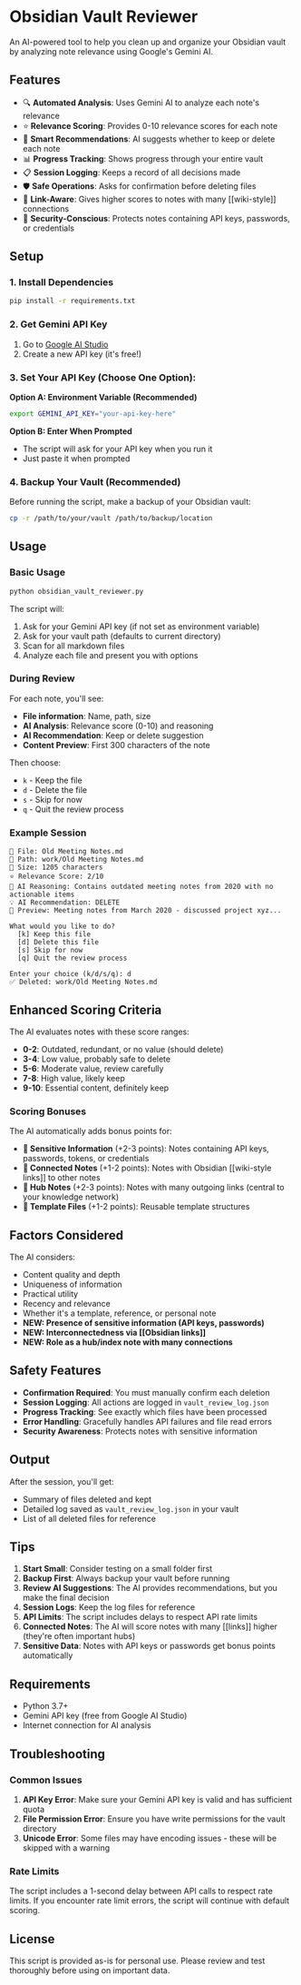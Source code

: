 # Obsidian Vault Reviewer

An AI-powered tool to help you clean up and organize your Obsidian vault by analyzing note relevance using Google's Gemini AI.

## Features

- 🔍 **Automated Analysis**: Uses Gemini AI to analyze each note's relevance
- ⭐ **Relevance Scoring**: Provides 0-10 relevance scores for each note
- 🎯 **Smart Recommendations**: AI suggests whether to keep or delete each note
- 📊 **Progress Tracking**: Shows progress through your entire vault
- 📋 **Session Logging**: Keeps a record of all decisions made
- 🛡️ **Safe Operations**: Asks for confirmation before deleting files
- 🔗 **Link-Aware**: Gives higher scores to notes with many [[wiki-style]] connections
- 🔐 **Security-Conscious**: Protects notes containing API keys, passwords, or credentials

## Setup

### 1. Install Dependencies

```bash
pip install -r requirements.txt
```

### 2. Get Gemini API Key

1. Go to [Google AI Studio](https://makersuite.google.com/app/apikey)
2. Create a new API key (it's free!)

### 3. Set Your API Key (Choose One Option):

**Option A: Environment Variable (Recommended)**
```bash
export GEMINI_API_KEY="your-api-key-here"
```

**Option B: Enter When Prompted**
- The script will ask for your API key when you run it
- Just paste it when prompted

### 4. Backup Your Vault (Recommended)

Before running the script, make a backup of your Obsidian vault:

```bash
cp -r /path/to/your/vault /path/to/backup/location
```

## Usage

### Basic Usage

```bash
python obsidian_vault_reviewer.py
```

The script will:
1. Ask for your Gemini API key (if not set as environment variable)
2. Ask for your vault path (defaults to current directory)
3. Scan for all markdown files
4. Analyze each file and present you with options

### During Review

For each note, you'll see:
- **File information**: Name, path, size
- **AI Analysis**: Relevance score (0-10) and reasoning
- **AI Recommendation**: Keep or delete suggestion
- **Content Preview**: First 300 characters of the note

Then choose:
- `k` - Keep the file
- `d` - Delete the file
- `s` - Skip for now
- `q` - Quit the review process

### Example Session

```
📄 File: Old Meeting Notes.md
📁 Path: work/Old Meeting Notes.md
📏 Size: 1205 characters
⭐ Relevance Score: 2/10
🤔 AI Reasoning: Contains outdated meeting notes from 2020 with no actionable items
💡 AI Recommendation: DELETE
👀 Preview: Meeting notes from March 2020 - discussed project xyz...

What would you like to do?
  [k] Keep this file
  [d] Delete this file
  [s] Skip for now
  [q] Quit the review process

Enter your choice (k/d/s/q): d
✅ Deleted: work/Old Meeting Notes.md
```

## Enhanced Scoring Criteria

The AI evaluates notes with these score ranges:

- **0-2**: Outdated, redundant, or no value (should delete)
- **3-4**: Low value, probably safe to delete
- **5-6**: Moderate value, review carefully
- **7-8**: High value, likely keep
- **9-10**: Essential content, definitely keep

### Scoring Bonuses

The AI automatically adds bonus points for:

- **🔐 Sensitive Information** (+2-3 points): Notes containing API keys, passwords, tokens, or credentials
- **🔗 Connected Notes** (+1-2 points): Notes with Obsidian [[wiki-style links]] to other notes
- **🌟 Hub Notes** (+2-3 points): Notes with many outgoing links (central to your knowledge network)
- **📝 Template Files** (+1-2 points): Reusable template structures

## Factors Considered

The AI considers:
- Content quality and depth
- Uniqueness of information
- Practical utility
- Recency and relevance
- Whether it's a template, reference, or personal note
- **NEW: Presence of sensitive information (API keys, passwords)**
- **NEW: Interconnectedness via [[Obsidian links]]**
- **NEW: Role as a hub/index note with many connections**

## Safety Features

- **Confirmation Required**: You must manually confirm each deletion
- **Session Logging**: All actions are logged in `vault_review_log.json`
- **Progress Tracking**: See exactly which files have been processed
- **Error Handling**: Gracefully handles API failures and file read errors
- **Security Awareness**: Protects notes with sensitive information

## Output

After the session, you'll get:
- Summary of files deleted and kept
- Detailed log saved as `vault_review_log.json` in your vault
- List of all deleted files for reference

## Tips

1. **Start Small**: Consider testing on a small folder first
2. **Backup First**: Always backup your vault before running
3. **Review AI Suggestions**: The AI provides recommendations, but you make the final decision
4. **Session Logs**: Keep the log files for reference
5. **API Limits**: The script includes delays to respect API rate limits
6. **Connected Notes**: The AI will score notes with many [[links]] higher (they're often important hubs)
7. **Sensitive Data**: Notes with API keys or passwords get bonus points automatically

## Requirements

- Python 3.7+
- Gemini API key (free from Google AI Studio)
- Internet connection for AI analysis

## Troubleshooting

### Common Issues

1. **API Key Error**: Make sure your Gemini API key is valid and has sufficient quota
2. **File Permission Error**: Ensure you have write permissions for the vault directory
3. **Unicode Error**: Some files may have encoding issues - these will be skipped with a warning

### Rate Limits

The script includes a 1-second delay between API calls to respect rate limits. If you encounter rate limit errors, the script will continue with default scoring.

## License

This script is provided as-is for personal use. Please review and test thoroughly before using on important data. 